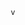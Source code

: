                v
 
                                                                                                                                                                                                                      
    
